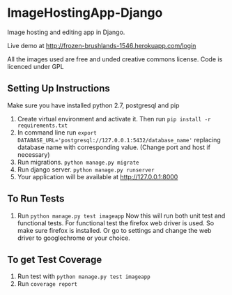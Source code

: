 ImageHostingApp-Django
======================

Image hosting and editing app in Django.

Live demo at http://frozen-brushlands-1546.herokuapp.com/login

All the images used are free and unded creative commons license.
Code is licenced under GPL


Setting Up Instructions
-----------------------
Make sure you have installed python 2.7, postgresql and pip

1. Create virtual environment and activate it. Then run `pip install -r requirements.txt`
2. In command line run `export DATABASE_URL='postgresql://127.0.0.1:5432/database_name'` replacing database name with corresponding value. (Change port and host if necessary)
3. Run migrations. `python manage.py migrate`
4. Run django server. `python manage.py runserver`
5. Your application will be available at http://127.0.0.1:8000

To Run Tests
------------

1. Run `python manage.py test imageapp`
Now this will run both unit test and functional tests. For functional test the firefox web driver is used. So make sure firefox is installed. Or go to settings and change the web driver to googlechrome or your choice.


To get Test Coverage
--------------------

1. Run test with `python manage.py test imageapp`
2. Run `coverage report`
